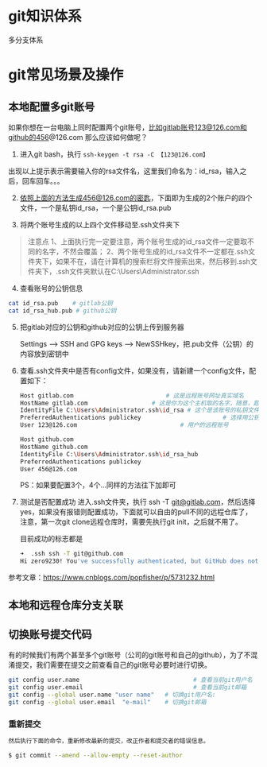 # git知识体系

多分支体系





# git常见场景及操作

## 本地配置多git账号

如果你想在一台电脑上同时配置两个git账号，比如gitlab账号123@126.com和github的456@126.com
那么应该如何做呢？

1. 进入git bash，执行 `ssh-keygen -t rsa -C 【123@126.com】`

出现以上提示表示需要输入你的rsa文件名，这里我们命名为：id_rsa，输入之后，回车回车。。。

2. 依照上面的方法生成456@126.com的密匙，下面即为生成的2个账户的四个文件，一个是私钥id_rsa，一个是公钥id_rsa.pub

3. 将两个账号生成的以上四个文件移动至.ssh文件夹下

> 注意点
> 1、上面执行完一定要注意，两个账号生成的id_rsa文件一定要取不同的名字，不然会覆盖；
> 2、两个账号生成的id_rsa文件不一定都在.ssh文件夹下，如果不在，请在计算机的搜索栏将文件搜索出来，然后移到.ssh文件夹下，.ssh文件夹默认在C:\Users\Administrator.ssh

4. 查看账号的公钥信息

```bash
cat id_rsa.pub    # gitlab公钥
cat id_rsa_hub.pub # github公钥
```




5. 把gitlab对应的公钥和github对应的公钥上传到服务器

   Settings	—>	SSH and GPG keys	—>	NewSSHkey，把.pub文件（公钥）的内容放到密钥中

6. 查看.ssh文件夹中是否有config文件，如果没有，请新建一个config文件，配置如下：

   ```bash
   Host gitlab.com 							# 这是远程账号网址真实域名
   HostName gitlab.com 					# 这是你为这个主机取的名字，随意，题主为了省事直接叫gitlab.com
   IdentityFile C:\Users\Administrator.ssh\id_rsa # 这个是该账号的私钥文件
   PreferredAuthentications publickey 						# 选择用公钥与远程建立联系
   User 123@126.com 							# 用户的远程账号
   
   Host github.com
   HostName github.com
   IdentityFile C:\Users\Administrator.ssh\id_rsa_hub
   PreferredAuthentications publickey
   User 456@126.com
   ```

   PS：如果要配置3个，4个…同样的方法往下加即可
   
7. 测试是否配置成功
   进入.ssh文件夹，执行 ssh -T git@gitlab.com，然后选择yes，如果没有报错则配置成功，下面就可以自由的pull不同的远程仓库了，注意，第一次git clone远程仓库时，需要先执行git init，之后就不用了。

   目前成功的标志都是

   ```bash
   ➜  .ssh ssh -T git@github.com
   Hi zero9230! You've successfully authenticated, but GitHub does not provide shell access.
   ```

   

参考文章：https://www.cnblogs.com/popfisher/p/5731232.html

## 本地和远程仓库分支关联

## 切换账号提交代码

有的时候我们有两个甚至多个git账号（公司的git账号和自己的github），为了不混淆提交，我们需要在提交之前查看自己的git账号必要时进行切换。

```bash
git config user.name								# 查看当前git用户名 
git config user.email								# 查看当前git邮箱
git config --global user.name "user name"	# 切换git用户名:
git config --global user.email  "e-mail"	# 切换git邮箱
```





### 重新提交

```bash
然后执行下面的命令，重新修改最新的提交，改正作者和提交者的错误信息。

$ git commit --amend --allow-empty --reset-author
```

